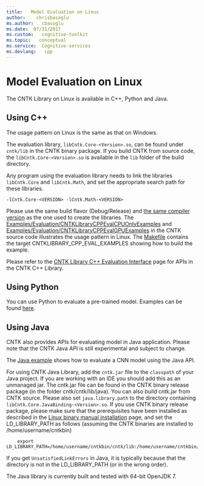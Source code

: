 ```yaml
---
title:   Model Evaluation on Linux
author:    chrisbasoglu
ms.author:   cbasoglu
ms.date:  07/31/2017
ms.custom:   cognitive-toolkit
ms.topic:   conceptual
ms.service:  Cognitive-services
ms.devlang:   cpp
---
```


# Model Evaluation on Linux

The CNTK Library on Linux is available in C++, Python and Java.

## Using C++
The usage pattern on Linux is the same as that on Windows.  
   
The evaluation library, `libCntk.Core-<Version>.so`, can be found under `cntk/lib` in the CNTK binary package. If you build CNTK from source code, the `libCntk.Core-<Version>.so` is available in the `lib` folder of the build directory.

Any program using the evaluation library needs to link the libraries `libCntk.Core` and `libCntk.Math`, and set the appropriate search path for these libraries. 
```
-lCntk.Core-<VERSION> -lCntk.Math-<VERSION>
```
Please use the same build flavor (Debug/Release) and [the same compiler version](./Setup-CNTK-on-Linux.md#c-compiler) as the one used to create the libraries. The [Examples/Evaluation/CNTKLibraryCPPEvalCPUOnlyExamples](https://github.com/Microsoft/CNTK/tree/release/2.2/Examples/Evaluation/CNTKLibraryCPPEvalCPUOnlyExamples) and [Examples/Evaluation/CNTKLibraryCPPEvalGPUExamples](https://github.com/Microsoft/CNTK/tree/release/2.2/Examples/Evaluation/CNTKLibraryCPPEvalGPUExamples) in the CNTK source code illustrates the usage pattern in Linux. The [Makefile](https://github.com/Microsoft/CNTK/tree/release/2.2/Makefile) contains the target CNTKLIBRARY_CPP_EVAL_EXAMPLES showing how to build the example.

Please refer to the [CNTK Library C++ Evaluation Interface](./CNTK-Library-Native-Eval-Interface.md) page for APIs in the CNTK C++ Library.

## Using Python
You can use Python to evaluate a pre-trained model. Examples can be found [here](./How-do-I-Evaluate-models-in-Python.md).

## Using Java
CNTK also provides APIs for evaluating model in Java application. Please note that the CNTK Java API is still experimental and subject to change.

The [Java example](https://github.com/Microsoft/CNTK/tree/release/2.2/Tests/EndToEndTests/EvalClientTests/JavaEvalTest/src/Main.java) shows how to evaluate a CNN model using the Java API.

For using CNTK Java Library, add the `cntk.jar` file to the `classpath` of your Java project. If you are working with an IDE you should add this as an unmanaged jar. The cntk.jar file can be found in the CNTK binary release package (in the folder cntk/cntk/lib/java). You can also build cntk.jar from CNTK source. Please also set `java.library.path` to the directory containing `libCntk.Core.JavaBinding-<Version>.so`. If you use CNTK binary release package, please make sure that the prerequisites have been installed as described in the [Linux binary manual installation](./Setup-Linux-Binary-Manual.md) page, and set the LD_LIBRARY_PATH as follows (assuming the CNTK binaries are installed to /home/username/cntkbin)
```
    export LD_LIBRARY_PATH=/home/username/cntkbin/cntk/lib:/home/username/cntkbin/cntk/dependencies/lib:$LD_LIBRARY_PATH
```
If you get `UnsatisfiedLinkErrors` in Java, it is typically because that the directory is not in the LD_LIBRARY_PATH (or in the wrong order).

The Java library is currently built and tested with 64-bit OpenJDK 7.
